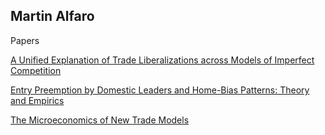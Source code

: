 
## Martin Alfaro

Papers


[A Unified Explanation of Trade Liberalizations across Models of Imperfect Competition](https://alfaromartino.github.io/AL-unified_trade.pdf)

[Entry Preemption by Domestic Leaders and Home-Bias Patterns: Theory and Empirics](https://alfaromartino.github.io/ALFARO-jmp.pdf)

[The Microeconomics of New Trade Models](https://alfaromartino.github.io/ALFARO-MicroecNewTrade.pdf)

